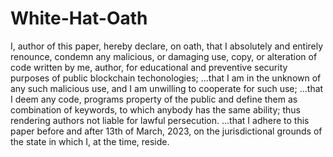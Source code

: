 # White-Hat-Oath

I, author of this paper, hereby declare, on oath, that I absolutely and entirely renounce, condemn any malicious, or damaging use, copy, or alteration of code written by me, author, for educational and preventive security purposes of public blockchain techonologies;
...that I am in the unknown of any such malicious use, and I am unwilling to cooperate for such use;
...that I deem any code, programs property of the public and define them as combination of keywords, to which anybody has the same ability; thus rendering authors not liable for lawful persecution.
...that I adhere to this paper before and after 13th of March, 2023, on the jurisdictional grounds of the state in which I, at the time, reside.
